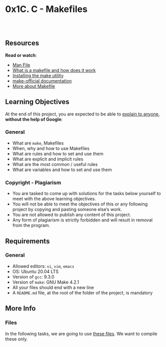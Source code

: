 <h1 class="gap">
    0x1C. C - Makefiles
    
  </h1>
<div class="panel-body">
    <p><img src="https://s3.amazonaws.com/intranet-projects-files/holbertonschool-low_level_programming/273/giphy-2.gif" alt="" loading="lazy" style=""></p>

<p><br></p>

<h2>Resources</h2>
<p><strong>Read or watch</strong>:</p>
<ul>
<li><a href="https://www.gnu.org/software/make/manual/make.html" target="_blank">Man File</li>
<li><a href="/rltoken/pWZA00v30Bk4bNIv9atGeg" title="What is a makefile and how does it work" target="_blank">What is a makefile and how does it work</a></li>
<li><a href="/rltoken/1AUviCUw3TrznESzWbrKAQ" title="Installing the make utility" target="_blank">Installing the make utility</a></li>
<li><a href="/rltoken/vQFeXLq1izNua2z2dVl5Yg" title="make-official documentation" target="_blank">make-official documentation</a></li>
<li><a href="/rltoken/moIpBFMN3sJcVMNn5VIFlA" title="More about Makefile" target="_blank">More about Makefile</a></li>
</ul>

<h2>Learning Objectives</h2>

<p>At the end of this project, you are expected to be able to <a href="/rltoken/u_RzOFqA4lSt5AdGRAfQ_w" title="explain to anyone" target="_blank">explain to anyone</a>, <strong>without the help of Google</strong>:</p>

<h3>General</h3>

<ul>
<li>What are <code>make</code>, Makefiles</li>
<li>When, why and how to use Makefiles</li>
<li>What are rules and how to set and use them</li>
<li>What are explicit and implicit rules</li>
<li>What are the most common / useful rules</li>
<li>What are variables and how to set and use them</li>
</ul>

<h3>Copyright - Plagiarism</h3>

<ul>
<li>You are tasked to come up with solutions for the tasks below yourself to meet with the above learning objectives.</li>
<li>You will not be able to meet the objectives of this or any following project by copying and pasting someone else’s work. </li>
<li>You are not allowed to publish any content of this project.</li>
<li>Any form of plagiarism is strictly forbidden and will result in removal from the program.</li>
</ul>

<h2>Requirements</h2>

<h3>General</h3>

<ul>
<li>Allowed editors: <code>vi</code>, <code>vim</code>, <code>emacs</code></li>
<li>OS: Ubuntu 20.04 LTS</li>
<li>Version of <code>gcc</code>: 9.3.0</li>
<li>Version of <code>make</code>: GNU Make 4.2.1</li>
<li>All your files should end with a new line</li>
<li>A <code>README.md</code> file, at the root of the folder of the project, is mandatory</li>
</ul>

<h2>More Info</h2>

<h3>Files</h3>

<p>In the following tasks, we are going to use <a href="https://github.com/alx-tools/0x1B.c" title="these files" target="_blank">these files</a>. We want to compile these only.</p>

  </div>

